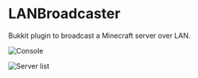 LANBroadcaster
==============

Bukkit plugin to broadcast a Minecraft server over LAN.

![Console](http://i.imgur.com/TBpVM.png)

![Server list](http://i.imgur.com/S3MF2.png)
